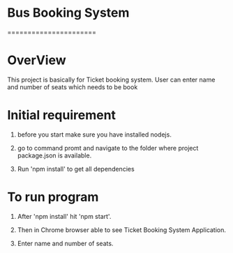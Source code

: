 # Bus Booking System
======================
 
OverView
===========
This project is basically for Ticket booking system.
User can enter name and number of seats which needs to be book


Initial requirement
======================

1. before you start make sure you have installed nodejs.

2. go to command promt and navigate to the folder where project package.json is available. 

3. Run 'npm install' to get all dependencies


To run program
========================

1. After 'npm install' hit 'npm start'.

2. Then in Chrome browser able to see Ticket Booking System Application.

3. Enter name and number of seats.


